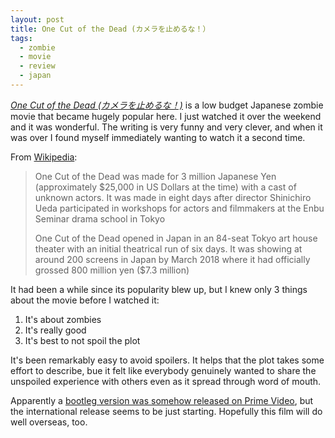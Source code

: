 ```yaml
---
layout: post
title: One Cut of the Dead (カメラを止めるな！）
tags: 
  - zombie
  - movie
  - review
  - japan
---
```


*[One Cut of the Dead (カメラを止めるな！)](http://kametome.net/index.html)* is a low budget Japanese zombie movie that became hugely popular here. I just watched it over the weekend and it was wonderful. The writing is very funny and very clever, and when it was over I found myself immediately wanting to watch it a second time.

From [Wikipedia](https://en.wikipedia.org/wiki/One_Cut_of_the_Dead):

> One Cut of the Dead was made for 3 million Japanese Yen (approximately $25,000 in US Dollars at the time) with a cast of unknown actors. It was made in eight days after director Shinichiro Ueda participated in workshops for actors and filmmakers at the Enbu Seminar drama school in Tokyo
> 
> One Cut of the Dead opened in Japan in an 84-seat Tokyo art house theater with an initial theatrical run of six days.
> It was showing at around 200 screens in Japan by March 2018 where it had officially grossed 800 million yen ($7.3 million)

<!-- more -->

It had been a while since its popularity blew up, but I knew only 3 things about the movie before I watched it:

1. It's about zombies
2. It's really good
3. It's best to not spoil the plot

It's been remarkably easy to avoid spoilers. It helps that the plot takes some effort to describe, bue it felt like everybody genuinely wanted to share the unspoiled experience with others even as it spread through word of mouth. 

Apparently a [bootleg version was somehow released on Prime Video](https://gizmodo.com/a-bootleg-of-one-of-the-years-best-horror-films-just-my-1831392424), but the international release seems to be just starting. Hopefully this film will do well overseas, too.